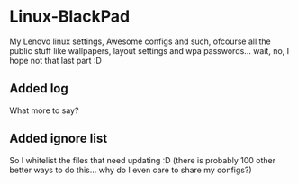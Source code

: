 # Linux-BlackPad
My Lenovo linux settings, Awesome configs and such, ofcourse all the public stuff like wallpapers, layout settings and wpa passwords... wait, no, I hope not that last part :D

## Added log
What more to say?

##  Added ignore list 
So I whitelist the files that need updating :D (there is probably 100 other better ways to do this... why do I even care to share my configs?)


